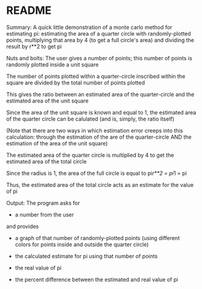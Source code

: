 # README

Summary: 
A quick little demonstration of a monte carlo method for estimating pi: estimating the area of a quarter circle with randomly-plotted points, multiplying that area by 4 (to get a full circle's area) and dividing the result by r**2 to get pi

Nuts and bolts: 
The user gives a number of points; this number of points is randomly plotted inside a unit square

The number of points plotted within a quarter-circle inscribed within the square are divided by the total number of points plotted

This gives the ratio between an estimated area of the quarter-circle and the estimated area of the unit square

Since the area of the unit square is known and equal to 1, the estimated area of the quarter circle can be calulated (and is, simply, the ratio itself)

(Note that there are two ways in which estimation error creeps into this calculation: through the estimation of the are of the quarter-circle AND the estimation of the area of the unit square)

The estimated area of the quarter circle is multiplied by 4 to get the estimated area of the total circle

Since the radius is 1, the area of the full circle is equal to pi*r**2 = pi*1 = pi

Thus, the estimated area of the total circle acts as an estimate for the value of pi

Output:
The program asks for
- a number from the user

and provides
- a graph of that number of randomly-plotted points (using different colors for points inside and outside the quarter circle)

- the calculated estimate for pi using that number of points

- the real value of pi

- the percent difference between the estimated and real value of pi

